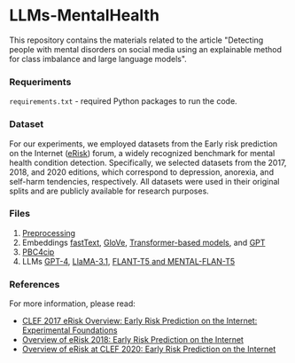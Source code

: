 # LLMs-MentalHealth
This repository contains the materials related to the article "Detecting people with mental disorders on social media using an explainable method for class imbalance and large language models".

### Requeriments
``requirements.txt`` - required Python packages to run the code.

### Dataset
For our experiments, we employed datasets from the Early risk prediction on the Internet ([eRisk](https://erisk.irlab.org/)) forum, a widely recognized benchmark for mental health condition detection. Specifically, we selected datasets from the 2017, 2018, and 2020 editions, which correspond to depression, anorexia, and self-harm tendencies, respectively. All datasets were used in their original splits and are publicly available for research purposes.

### Files
1. [Preprocessing](https://github.com/miryamelizabeth/LLMs-MentalHealth/blob/main/1_preprocessing.py)
2. Embeddings [fastText](https://github.com/miryamelizabeth/LLMs-MentalHealth/blob/main/2_make_embeddings_fasttext.py), [GloVe](https://github.com/miryamelizabeth/LLMs-MentalHealth/blob/main/2_make_embeddings_glove.py), [Transformer-based models](https://github.com/miryamelizabeth/LLMs-MentalHealth/blob/main/2_make_embeddings_transfomers.py), and [GPT](https://github.com/miryamelizabeth/LLMs-MentalHealth/blob/main/2_make_gpt_embeddings_requests.py)
3. [PBC4cip](https://github.com/miryamelizabeth/LLMs-MentalHealth/blob/main/4_ml_pbc4cip.py)
4. LLMs [GPT-4](https://github.com/miryamelizabeth/LLMs-MentalHealth/blob/main/5_make_gpt_prompts_requests.py), [LlaMA-3.1](https://github.com/miryamelizabeth/LLMs-MentalHealth/blob/main/5_get_inferences_fireworks.py), [FLANT-T5 and MENTAL-FLAN-T5](https://github.com/miryamelizabeth/LLMs-MentalHealth/blob/main/5_get_inferences_flant5.py)

### References
For more information, please read:
* [CLEF 2017 eRisk Overview: Early Risk Prediction on the Internet: Experimental Foundations](https://ceur-ws.org/Vol-1866/invited_paper_5.pdf)
* [Overview of eRisk 2018: Early Risk Prediction on the Internet](https://ceur-ws.org/Vol-2125/invited_paper_1.pdf)
* [Overview of eRisk at CLEF 2020: Early Risk Prediction on the Internet](https://ceur-ws.org/Vol-2696/paper_253.pdf)
